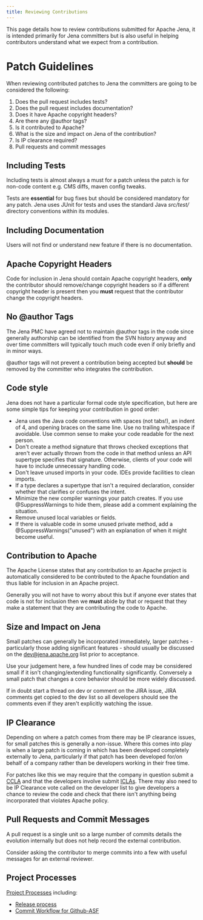 ```yaml
---
title: Reviewing Contributions
---
```


This page details how to review contributions submitted for Apache Jena, it is intended primarily for Jena committers but is also useful in helping contributors understand what we expect from a contribution.

# Patch Guidelines

When reviewing contributed patches to Jena the committers are going to be considered the following:

 1. Does the pull request includes tests?
 1. Does the pull request includes documentation?
 1. Does it have Apache copyright headers?
 1. Are there any @author tags?
 1. Is it contributed to Apache?
 1. What is the size and impact on Jena of the contribution?
 1. Is IP clearance required?
 1. Pull requests and commit messages

## Including Tests

Including tests is almost always a must for a patch unless the patch is for non-code
content e.g. CMS diffs, maven config tweaks.

Tests are **essential** for bug fixes but should be considered mandatory for any patch.  Jena uses JUnit for tests and uses the standard Java *src/test/* directory conventions within its modules.

## Including Documentation

Users will not find or understand new feature if there is no documentation.

## Apache Copyright Headers

Code for inclusion in Jena should contain Apache copyright headers, **only**
the contributor should remove/change copyright headers so if a different copyright
header is present then you **must** request that the contributor change the
copyright headers.

## No @author Tags

The Jena PMC have agreed not to maintain @author tags in the code since generally
authorship can be identified from the SVN history anyway and over time
committers will typically touch much code even if only briefly and in minor ways.

@author tags will not prevent a contribution being accepted but **should**
be removed by the committer who integrates the contribution.

## Code style

Jena does not have a particular formal code style specification, but here are some simple tips for keeping your contribution in good order:

- Jena uses the Java code conventions with spaces (not tabs!), an indent of 4, and opening braces on the same line. Use no trailing whitespace if avoidable. Use common sense to make your code readable for the next person.
- Don't create a method signature that throws checked exceptions that aren't ever actually thrown from the code in that method unless an API supertype specifies that signature. Otherwise, clients of your code will have to include unnecessary handling code.
- Don't leave unused imports in your code. IDEs provide facilities to clean imports.
- If a type declares a supertype that isn't a required declaration, consider whether that clarifies or confuses the intent.
- Minimize the new compiler warnings your patch creates. If you use @SuppressWarnings to hide them, please add a comment explaining the situation.
- Remove unused local variables or fields.
- If there is valuable code in some unused private method, add a @SuppressWarnings("unused") with an explanation of when it might become useful.

## Contribution to Apache

The Apache License states that any contribution to an Apache project is automatically considered
to be contributed to the Apache foundation and thus liable for inclusion in an Apache project.

Generally you will not have to worry about this but if anyone ever states that code is not
for inclusion then we **must** abide by that or request that they make a statement
that they are contributing the code to Apache.

## Size and Impact on Jena

Small patches can generally be incorporated immediately, larger patches - particularly those adding significant
features - should usually be discussed on the [dev@jena.apache.org](mailto:dev@jena.apache.org) list prior to acceptance.

Use your judgement here, a few hundred lines of code may be considered small if it isn't changing/extending functionality significantly.
Conversely a small patch that changes a core behavior should be more widely discussed.

If in doubt start a thread on dev or comment on the JIRA issue, JIRA comments get copied to the dev list
so all developers should see the comments even if they aren't explicitly watching the issue.

## IP Clearance

Depending on where a patch comes from there may be IP clearance issues, for small patches this is generally a non-issue.
Where this comes into play is when a large patch is coming in which has been developed completely externally to Jena, particularly if that patch has been developed for/on behalf of a company rather than be developers working in their free time.

For patches like this we may require that the company in question submit a [CCLA](https://www.apache.org/licenses/cla-corporate.txt) and that the developers involve submit [ICLAs](https://www.apache.org/licenses/icla.pdf).  There may also need to be IP Clearance vote called on the developer list to give developers a chance to review the code and check that there isn't anything being incorporated that violates Apache policy.

## Pull Requests and Commit Messages

A pull request is a single unit so a large number of commits details the evolution internally
but does not help record the external contribution.

Consider asking the contributor to merge commits into a few with useful messages for an external reviewer.

## Project Processes

[Project Processes](https://cwiki.apache.org/confluence/display/JENA/Processes) including:

* [Release process](https://cwiki.apache.org/confluence/display/JENA/Release+Process)
* [Commit Workflow for Github-ASF](https://cwiki.apache.org/confluence/display/JENA/Commit+Workflow+for+Github-ASF)
